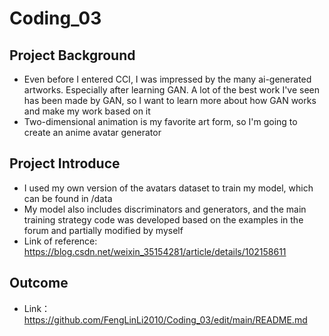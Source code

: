 # Coding_03
## Project Background
* Even before I entered CCI, I was impressed by the many ai-generated artworks. Especially after learning GAN. A lot of the best work I've seen has been made by GAN, so I want to learn more about how GAN works and make my work based on it
* Two-dimensional animation is my favorite art form, so I'm going to create an anime avatar generator

## Project Introduce
* I used my own version of the avatars dataset to train my model, which can be found in /data
* My model also includes discriminators and generators, and the main training strategy code was developed based on the examples in the forum and partially modified by myself
* Link of reference: https://blog.csdn.net/weixin_35154281/article/details/102158611

## Outcome

* Link： https://github.com/FengLinLi2010/Coding_03/edit/main/README.md
